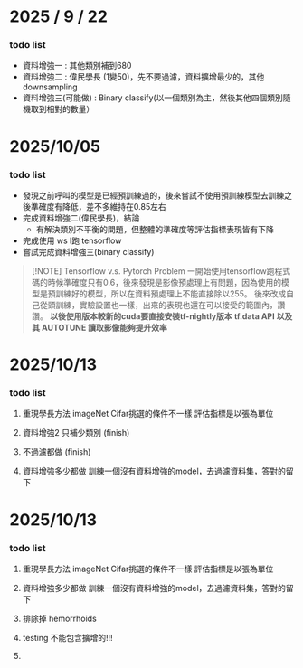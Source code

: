 # 2025 / 9 / 22
### todo list
+ 資料增強一 : 其他類別補到680
+ 資料增強二 : 偉民學長 (1變50)，先不要過濾，資料擴增最少的，其他downsampling
+ 資料增強三(可能做) : Binary classify(以一個類別為主，然後其他四個類別隨機取到相對的數量）

# 2025/10/05
### todo list
+ 發現之前呼叫的模型是已經預訓練過的，後來嘗試不使用預訓練模型去訓練之後準確度有降低，差不多維持在0.85左右
+ 完成資料增強二(偉民學長)，結論
	+ 有解決類別不平衡的問題，但整體的準確度等評估指標表現皆有下降
+ 完成使用 ws l跑 tensorflow
+ 嘗試完成資料增強三(binary classify)


> [!NOTE] Tensorflow v.s. Pytorch Problem
> 一開始使用tensorflow跑程式碼的時候準確度只有0.6，後來發現是影像預處理上有問題，因為使用的模型是預訓練好的模型，所以在資料預處理上不能直接除以255。
> 後來改成自己從頭訓練，實驗設置也一樣，出來的表現也還在可以接受的範圍內，讚讚。
> **以後使用版本較新的cuda要直接安裝tf-nightly版本**
> **tf.data API 以及其 AUTOTUNE 讀取影像能夠提升效率**


# 2025/10/13
### todo list
1. 重現學長方法
imageNet Cifar挑選的條件不一樣
評估指標是以張為單位

2. 資料增強2
只補少類別 (finish)

3. 不過濾都做 (finish)

4. 資料增強多少都做
訓練一個沒有資料增強的model，去過濾資料集，答對的留下

# 2025/10/13
### todo list
1. 重現學長方法
imageNet Cifar挑選的條件不一樣
評估指標是以張為單位

2. 資料增強多少都做
訓練一個沒有資料增強的model，去過濾資料集，答對的留下

3. 排除掉 hemorrhoids
4. testing 不能包含擴增的!!!
5. 